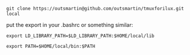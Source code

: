     git clone https://outsmartin@github.com/outsmartin/tmuxforilux.git local

put the export in your .bashrc or something similar:

    export LD_LIBRARY_PATH=$LD_LIBRARY_PATH:$HOME/local/lib

    export PATH=$HOME/local/bin:$PATH

